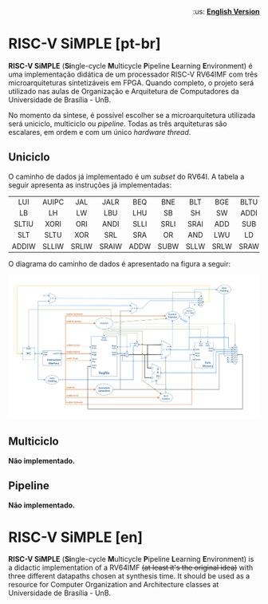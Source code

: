 <p align="right">
    :us: <a href="https://github.com/arthurbeggs/riscv-simple/tree/docs#risc-v-simple-en">
        <b>English Version</b>
    </a>
</p>

# **RISC-V SiMPLE** [pt-br]

**RISC-V SiMPLE** (**Si**ngle-cycle **M**ulticycle **P**ipeline **L**earning **E**nvironment) é uma implementação didática de um processador RISC-V RV64IMF com três microarquiteturas sintetizáveis em FPGA. Quando completo, o projeto será utilizado nas aulas de Organização e Arquitetura de Computadores da Universidade de Brasília - UnB.

No momento da síntese, é possível escolher se a microarquitetura utilizada será uniciclo, multiciclo ou *pipeline*. Todas as três arquiteturas são escalares, em ordem e com um único *hardware thread*.


## **Uniciclo**

O caminho de dados já implementado é um *subset* do RV64I. A tabela a seguir apresenta as instruções já implementadas:


|             |            |            |            |           |            |            |            |           |            |
|:--------:|:-------:|:-------:|:-------:|:-------:|:-------:|:-------:|:-------:|:-------:|:-------:|
|  LUI      | AUIPC | JAL     | JALR    | BEQ    | BNE    | BLT     | BGE    | BLTU   | BGEU  |
|  LB       | LH       | LW     | LBU      | LHU   | SB       | SH      | SW     | ADDI   | SLTI    |
|  SLTIU  | XORI   | ORI    | ANDI    | SLLI   | SRLI     | SRAI   | ADD   | SUB     | SLL    |
|  SLT      | SLTU   | XOR   | SRL      | SRA   | OR       | AND   | LWU   | LD       | SD     |
| ADDIW | SLLIW | SRLIW | SRAIW | ADDW | SUBW | SLLW | SRLW | SRAW |          |

O diagrama do caminho de dados é apresentado na figura a seguir:

![Caminho de dados uniciclo](/docs/monograph/figs/singlecycle.png)


## **Multiciclo**
**Não implementado.**


## **Pipeline**
**Não implementado.**




# **RISC-V SiMPLE** [en]

**RISC-V SiMPLE** (**Si**ngle-cycle **M**ulticycle **P**ipeline **L**earning **E**nvironment) is a didactic implementation of a RV64IMF ~~(at least it's the original idea)~~ with three different datapaths chosen at synthesis time. It should be used as a resource for Computer Organization and Architecture classes at Universidade de Brasília - UnB.
